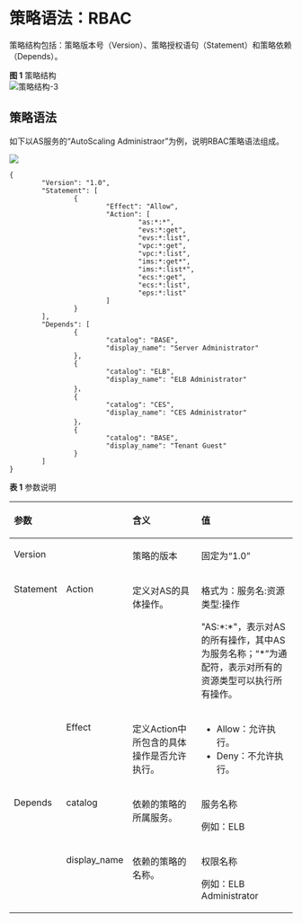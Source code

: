 # 策略语法：RBAC<a name="zh-cn_topic_201905307"></a>

策略结构包括：策略版本号（Version）、策略授权语句（Statement）和策略依赖（Depends）。

**图 1**  策略结构<a name="fig1397664112403"></a>  
![](figures/策略结构-3.jpg "策略结构-3")

## 策略语法<a name="section186518419401"></a>

如下以AS服务的“AutoScaling Administraor”为例，说明RBAC策略语法组成。

![](figures/策略语法RBAC.png)

```
{
        "Version": "1.0",
        "Statement": [
                {
                        "Effect": "Allow",
                        "Action": [
                                "as:*:*",
                                "evs:*:get",
                                "evs:*:list",
                                "vpc:*:get",
                                "vpc:*:list",
                                "ims:*:get*",
                                "ims:*:list*",
                                "ecs:*:get",
                                "ecs:*:list",
                                "eps:*:list"
                        ]
                }
        ],
        "Depends": [
                {
                        "catalog": "BASE",
                        "display_name": "Server Administrator"
                },
                {
                        "catalog": "ELB",
                        "display_name": "ELB Administrator"
                }，
                {
                        "catalog": "CES",
                        "display_name": "CES Administrator"
                }，
                {
                        "catalog": "BASE",
                        "display_name": "Tenant Guest"
                }
        ]
}
```

**表 1**  参数说明

<a name="table686894111405"></a>
<table><thead align="left"><tr id="row8977194116407"><th class="cellrowborder" colspan="2" valign="top" id="mcps1.2.5.1.1"><p id="p39781241114018"><a name="p39781241114018"></a><a name="p39781241114018"></a>参数</p>
</th>
<th class="cellrowborder" valign="top" id="mcps1.2.5.1.2"><p id="p1297854111403"><a name="p1297854111403"></a><a name="p1297854111403"></a>含义</p>
</th>
<th class="cellrowborder" valign="top" id="mcps1.2.5.1.3"><p id="p1997820417408"><a name="p1997820417408"></a><a name="p1997820417408"></a>值</p>
</th>
</tr>
</thead>
<tbody><tr id="row2978204118404"><td class="cellrowborder" colspan="2" valign="top" headers="mcps1.2.5.1.1 "><p id="p169788418405"><a name="p169788418405"></a><a name="p169788418405"></a>Version</p>
</td>
<td class="cellrowborder" valign="top" headers="mcps1.2.5.1.2 "><p id="p0978154118407"><a name="p0978154118407"></a><a name="p0978154118407"></a>策略的版本</p>
</td>
<td class="cellrowborder" valign="top" headers="mcps1.2.5.1.3 "><p id="p18978041204015"><a name="p18978041204015"></a><a name="p18978041204015"></a>固定为“1.0”</p>
</td>
</tr>
<tr id="row19978194174010"><td class="cellrowborder" rowspan="2" valign="top" width="17.17171717171717%" headers="mcps1.2.5.1.1 "><p id="p2978134194016"><a name="p2978134194016"></a><a name="p2978134194016"></a>Statement</p>
</td>
<td class="cellrowborder" valign="top" width="17.17171717171717%" headers="mcps1.2.5.1.1 "><p id="p5978241124017"><a name="p5978241124017"></a><a name="p5978241124017"></a>Action</p>
</td>
<td class="cellrowborder" valign="top" width="28.28282828282828%" headers="mcps1.2.5.1.2 "><p id="p197884124015"><a name="p197884124015"></a><a name="p197884124015"></a>定义对AS的具体操作。</p>
</td>
<td class="cellrowborder" valign="top" width="37.37373737373737%" headers="mcps1.2.5.1.3 "><p id="p1697818417400"><a name="p1697818417400"></a><a name="p1697818417400"></a>格式为：服务名:资源类型:操作</p>
<p id="p1497814418409"><a name="p1497814418409"></a><a name="p1497814418409"></a>"AS:*:*"，表示对AS的所有操作，其中AS为服务名称；“*”为通配符，表示对所有的资源类型可以执行所有操作。</p>
</td>
</tr>
<tr id="row397894115403"><td class="cellrowborder" valign="top" headers="mcps1.2.5.1.1 "><p id="p12978194117405"><a name="p12978194117405"></a><a name="p12978194117405"></a>Effect</p>
</td>
<td class="cellrowborder" valign="top" headers="mcps1.2.5.1.1 "><p id="p1497864111402"><a name="p1497864111402"></a><a name="p1497864111402"></a>定义Action中所包含的具体操作是否允许执行。</p>
</td>
<td class="cellrowborder" valign="top" headers="mcps1.2.5.1.2 "><a name="ul2978204144018"></a><a name="ul2978204144018"></a><ul id="ul2978204144018"><li>Allow：允许执行。</li><li>Deny：不允许执行。</li></ul>
</td>
</tr>
<tr id="row8979114154018"><td class="cellrowborder" rowspan="2" valign="top" width="17.17171717171717%" headers="mcps1.2.5.1.1 "><p id="p1597964154011"><a name="p1597964154011"></a><a name="p1597964154011"></a>Depends</p>
</td>
<td class="cellrowborder" valign="top" width="17.17171717171717%" headers="mcps1.2.5.1.1 "><p id="p2979154164017"><a name="p2979154164017"></a><a name="p2979154164017"></a>catalog</p>
</td>
<td class="cellrowborder" valign="top" width="28.28282828282828%" headers="mcps1.2.5.1.2 "><p id="p1797954114015"><a name="p1797954114015"></a><a name="p1797954114015"></a>依赖的策略的所属服务。</p>
</td>
<td class="cellrowborder" valign="top" width="37.37373737373737%" headers="mcps1.2.5.1.3 "><p id="p13979741144010"><a name="p13979741144010"></a><a name="p13979741144010"></a>服务名称</p>
<p id="p2979134114409"><a name="p2979134114409"></a><a name="p2979134114409"></a>例如：ELB</p>
</td>
</tr>
<tr id="row69791441184017"><td class="cellrowborder" valign="top" headers="mcps1.2.5.1.1 "><p id="p129791941124012"><a name="p129791941124012"></a><a name="p129791941124012"></a>display_name</p>
</td>
<td class="cellrowborder" valign="top" headers="mcps1.2.5.1.1 "><p id="p1297964114407"><a name="p1297964114407"></a><a name="p1297964114407"></a>依赖的策略的名称。</p>
</td>
<td class="cellrowborder" valign="top" headers="mcps1.2.5.1.2 "><p id="p89791741154019"><a name="p89791741154019"></a><a name="p89791741154019"></a>权限名称</p>
<p id="p997913418405"><a name="p997913418405"></a><a name="p997913418405"></a>例如：ELB Administrator</p>
</td>
</tr>
</tbody>
</table>

